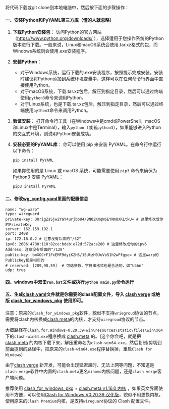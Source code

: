 将代码下载或git clone到本地电脑中，然后按下面的步骤操作：

#### 一、安装Python和PyYAML第三方库（懂的人就忽略）

1. **下载Python安装包**：
   访问Python的官方网站（https://www.python.org/downloads/ ），选择适用于您操作系统的Python版本进行下载。一般来说，Linux和macOS系统会使用.tar.xz格式的包，而Windows系统则会使用.exe安装程序。

2. **安装Python**：

   - 对于Windows系统，运行下载的.exe安装程序，按照提示完成安装。安装时建议将Python添加到系统环境变量中，这样可以在任何命令行界面中直接使用Python。
   - 对于macOS系统，下载.tar.xz包后，解压到指定目录，然后可以通过终端使用`python3`命令来调用Python。
   - 对于Linux系统，也是下载.tar.xz包后，解压到指定目录，然后可以通过终端使用`python3`命令来调用Python。

3. **验证安装**：
   打开命令行工具（在Windows中是cmd或PowerShell，macOS和Linux中是Terminal），输入`python`（或者`python3`），如果能够进入Python的交互式环境，则说明Python安装成功。

4. **安装必要的PyYAML库**：
   你可以使用 pip 来安装 PyYAML。在命令行中运行以下命令：

   ```bash
   pip install PyYAML
   ```

    如果你使用的是 Linux 或 macOS 系统，可能需要使用 `pip3` 命令来确保为 Python3 安装 PyYAML：

   ```bash
   pip3 install PyYAML
   ```

#### 二、修改[wg_config.yaml](https://github.com/juerson/wrap_wireguard_convert_clash.meta/blob/master/wg_config.yaml)里面的配置信息

```
name: "wg-warp"
type: wireguard
private-key: OOrigZsSjw2YaY4urjbbU4/BNOZKXqW6EYNm8XKLtkU= # 这里修改成你的PrivateKey
server: 162.159.192.1
port: 2408
ip: 172.16.0.2 # 注意没有后面的"/32"
ipv6: 2606:4700:110:82ce:bdeb:e72d:572a:e280 # 这里修改成你的ipv6 Address，注意没有后面的"/128"
public-key: bmXOC+F1FxEMF9dyiK2H5/1SUtzH0JuVo51h2wPfgyo= # 这里warp的PublicKey都是相同的
# reserved: [209,98,59]  # 可选参数，字符串格式也是合法的，如"U4An"
udp: true
```

#### 四、windows中双击`run.bat`文件或执行`python main.py`命令运行

#### 五、生成[clash.yaml](https://github.com/juerson/wrap_wireguard_convert_clash.meta/blob/master/clash.yaml)文件就是你需要的clash配置文件，导入 [clash verge](https://github.com/clash-verge-rev/clash-verge-rev) 或绝版 [clash_for_windows_pkg](https://archive.org/download/clash_for_windows_pkg) 使用即可。

注意：原来的`clash_for_windows_pkg`软件，貌似不支持`wriegroud`协议的节点，需要将clash内核换成[clash.meta](https://github.com/MetaCubeX/mihomo/releases/tag/v1.16.0)的内核，才支持`wiregroud`协议的节点。

大概路径在`Clash.for.Windows-0.20.39-win\resources\static\files\win\x64`下的`clash-win64.exe`程序换成 [clash.meta](https://github.com/MetaCubeX/mihomo/releases/download/v1.16.0/clash.meta-windows-amd64-cgo-v1.16.0.zip) 的。(这个你会吧，就是把 [clash.meta](https://github.com/MetaCubeX/mihomo/releases/download/v1.16.0/clash.meta-windows-amd64-cgo-v1.16.0.zip) 的内核下载下来，解压重命名为`clash-win64.exe`，然后复制/剪切到前面提到的路径中，把原来的`clash-win64.exe`程序替换掉，重启`Clash for Windows`)

由于[clash verge](https://github.com/clash-verge-rev/clash-verge-rev) 新开发，可能会出现延迟超时、无法上网等问题，不知道是`clash verge`软件中内置的`clash.meta`更名`mihomo`内核问题，还是`clash verge`客户端问题。

推荐使用 [clash_for_windows_pkg](https://archive.org/download/clash_for_windows_pkg) + [clash.meta v1.16.0 内核](https://github.com/MetaCubeX/mihomo/releases/download/v1.16.0/clash.meta-windows-amd64-cgo-v1.16.0.zip) ，如果英文界面使用不方便，可以使用[Clash for Windows V0.20.39 汉化版](https://github.com/Z-Siqi/Clash-for-Windows_Chinese/releases/tag/CFW-V0.20.39_CN)，貌似不用更换内核，使用原来的`Clash Premium`内核，是支持`wireguard`协议的 Clash 配置文件。
